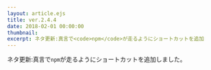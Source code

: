 ```yaml
---
layout: article.ejs
title: ver.2.4.4
date: 2018-02-01 00:00:00
thumbnail: 
excerpt: ネタ更新:真言で<code>npm</code>が走るようにショートカットを追加
---
```


ネタ更新:真言で`npm`が走るようにショートカットを追加しました。
